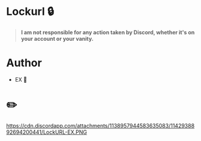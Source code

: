 # Lockurl 🔒

> **I am not responsible for any action taken by Discord, whether it's on your account or your vanity.**

# **Author**
- EX 👑

# ✏️


https://cdn.discordapp.com/attachments/1138957944583635083/1142938892694200441/LockURL-EX.PNG
